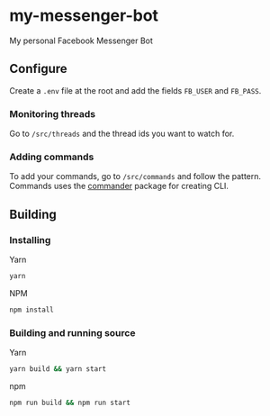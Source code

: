 # my-messenger-bot
My personal Facebook Messenger Bot

## Configure

Create a `.env` file at the root and add the fields `FB_USER` and `FB_PASS`.

### Monitoring threads

Go to `/src/threads` and the thread ids you want to watch for.

### Adding commands

To add your commands, go to `/src/commands` and follow the pattern. Commands uses the [commander](https://www.npmjs.com/package/commander) package for creating CLI.

## Building

### Installing

Yarn

```bash
yarn
```

NPM

```bash
npm install
```

### Building and running source

Yarn

```bash
yarn build && yarn start
```

npm

```bash
npm run build && npm run start
```

